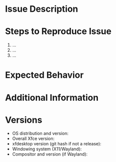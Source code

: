 <!--
Please fill this template out in full. Issue reports with missing
relevant information may be closed without comment.
-->

# Issue Description

<!--
More detail is better.  Details that you think are unimportant may not
be.
-->

# Steps to Reproduce Issue

<!--
Clear, easy-to-follow reproduction steps are key to understanding and
fixing the issue.
-->

1. ...
2. ...
3. ...

# Expected Behavior

<!--
Often it isn't clear: what did you expect to happen that didn't happen?
-->

# Additional Information

<!--
Please list the values of any settings that may be relevant to the
issue.  Include any relevant logs our console output.  If a screenshot
or screencast video may be helpful, attach it here.
-->

# Versions

<!--
If you are running a stable release, please try to test with the latest
stable version.  If you are running a dev release, it is very important
that you test with the current state of git master.
-->

* OS distribution and version:
* Overall Xfce version:
* xfdesktop version (git hash if not a release):
* Windowing system (X11/Wayland):
* Compositor and version (if Wayland):

